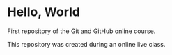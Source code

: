 # Hello, World
 First repository of the Git and GitHub online course.

 This repository was created during an online live class.
